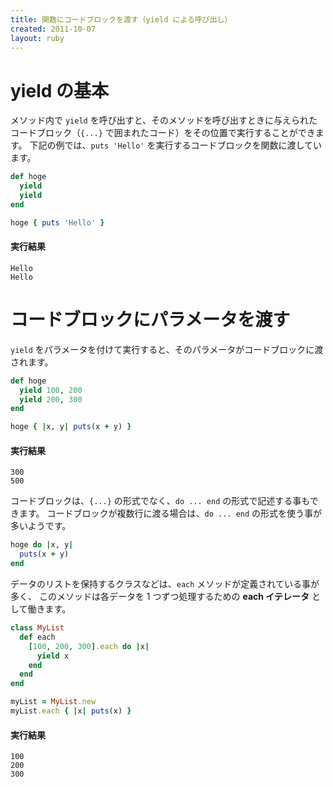 ```yaml
---
title: 関数にコードブロックを渡す（yield による呼び出し）
created: 2011-10-07
layout: ruby
---
```


yield の基本
====
メソッド内で `yield` を呼び出すと、そのメソッドを呼び出すときに与えられたコードブロック（`{...}` で囲まれたコード）をその位置で実行することができます。
下記の例では、`puts 'Hello'` を実行するコードブロックを関数に渡しています。


```ruby
def hoge
  yield
  yield
end

hoge { puts 'Hello' }
```

#### 実行結果
```
Hello
Hello
```

コードブロックにパラメータを渡す
====
`yield` をパラメータを付けて実行すると、そのパラメータがコードブロックに渡されます。

```ruby
def hoge
  yield 100, 200
  yield 200, 300
end

hoge { |x, y| puts(x + y) }
```

#### 実行結果
```
300
500
```

コードブロックは、`{...}` の形式でなく、`do ... end` の形式で記述する事もできます。
コードブロックが複数行に渡る場合は、`do ... end` の形式を使う事が多いようです。

```ruby
hoge do |x, y|
  puts(x + y)
end
```

データのリストを保持するクラスなどは、`each` メソッドが定義されている事が多く、
このメソッドは各データを 1 つずつ処理するための **each イテレータ** として働きます。

```ruby
class MyList
  def each
    [100, 200, 300].each do |x|
      yield x
    end
  end
end

myList = MyList.new
myList.each { |x| puts(x) }
```

#### 実行結果
```
100
200
300
```

